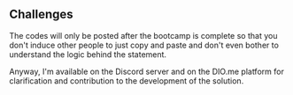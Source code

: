 ## Challenges

The codes will only be posted after the bootcamp is complete so that you don't induce other people to just copy and paste and don't even bother to understand the logic behind the statement.

Anyway, I'm available on the Discord server and on the DIO.me platform for clarification and contribution to the development of the solution.